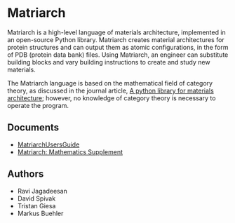 # Matriarch

Matriarch is a high-level language of materials architecture, implemented in an open-source Python
library. Matriarch creates material architectures for protein structures and can output them as
atomic configurations, in the form of PDB (protein data bank) files. Using Matriarch, an engineer
can substitute building blocks and vary building instructions to create and study new materials.

The Matriarch language is based on the mathematical field of category theory, as discussed in the
journal article, [A python library for materials architecture](http://web.mit.edu/matriarch/);
however, no knowledge of category theory is necessary to operate the program.

## Documents

- [MatriarchUsersGuide](http://web.mit.edu/matriarch/downloads/MatriarchUsersGuide.pdf)
- [Matriarch: Mathematics Supplement](http://web.mit.edu/matriarch/downloads/MathSupplement.pdf)

## Authors

- Ravi Jagadeesan
- David Spivak
- Tristan Giesa
- Markus Buehler
